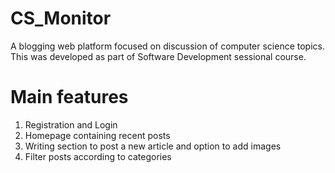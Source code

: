 # CS_Monitor
A blogging web platform focused on discussion of computer science topics. This was developed as part of Software Development sessional course.
# Main features
1. Registration and Login
2. Homepage containing recent posts
3. Writing section to post a new article and option to add images
4. Filter posts according to categories

